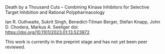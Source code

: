 Death by a Thousand Cuts – Combining Kinase Inhibitors for Selective Target Inhibition and Rational Polypharmacology

Ian R. Outhwaite, Sukrit Singh, Benedict-Tilman Berger, Stefan Knapp,  John D. Chodera, Markus A. Seeliger
doi: https://doi.org/10.1101/2023.01.13.523972

This work is currently in the preprint stage and has not yet been peer reviewed.
